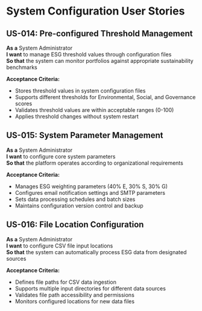 # System Configuration User Stories

## US-014: Pre-configured Threshold Management
**As a** System Administrator  
**I want** to manage ESG threshold values through configuration files  
**So that** the system can monitor portfolios against appropriate sustainability benchmarks

**Acceptance Criteria:**
- Stores threshold values in system configuration files
- Supports different thresholds for Environmental, Social, and Governance scores
- Validates threshold values are within acceptable ranges (0-100)
- Applies threshold changes without system restart

## US-015: System Parameter Management
**As a** System Administrator  
**I want** to configure core system parameters  
**So that** the platform operates according to organizational requirements

**Acceptance Criteria:**
- Manages ESG weighting parameters (40% E, 30% S, 30% G)
- Configures email notification settings and SMTP parameters
- Sets data processing schedules and batch sizes
- Maintains configuration version control and backup

## US-016: File Location Configuration
**As a** System Administrator  
**I want** to configure CSV file input locations  
**So that** the system can automatically process ESG data from designated sources

**Acceptance Criteria:**
- Defines file paths for CSV data ingestion
- Supports multiple input directories for different data sources
- Validates file path accessibility and permissions
- Monitors configured locations for new data files